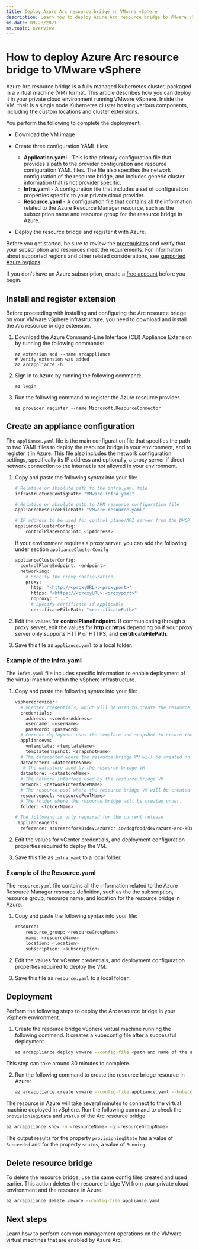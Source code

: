 ```yaml
---
title: Deploy Azure Arc resource bridge on VMware vSphere
description: Learn how to deploy Azure Arc resource bridge to VMware vSphere.
ms.date: 09/28/2021
ms.topic: overview
---
```


# How to deploy Azure Arc resource bridge to VMware vSphere

Azure Arc resource bridge is a fully managed Kubernetes cluster, packaged in a virtual machine (VM) format. This article describes how you can deploy it in your private cloud environment running VMware vSphere. Inside the VM, their is a single node Kubernetes cluster hosting various components, including the custom locations and cluster extensions.

You perform the following to complete the deployment:

- Download the VM image
- Create three configuration YAML files:
    - **Application.yaml** - This is the primary configuration file that provides a path to the provider configuration and resource configuration YAML files. The file also specifies the network configuration of the resource bridge, and includes generic cluster information that is not provider specific.
    - **Infra.yaml** - A configuration file that includes a set of configuration properties specific to your private cloud provider.
    - **Resource.yaml** - A configuration file that contains all the information related to the Azure Resource Manager resource, such as the subscription name and resource group for the resource bridge in Azure.

- Deploy the resource bridge and register it with Azure.

Before you get started, be sure to review the [prerequisites](overview.md#prerequisites) and verify that your subscription and resources meet the requirements. For information about supported regions and other related considerations, see [supported Azure regions](overview.md#supported-regions).

If you don't have an Azure subscription, create a [free account](https://azure.microsoft.com/free/?WT.mc_id=A261C142F) before you begin.

## Install and register extension

Before proceeding with installing and configuring the Arc resource bridge on your VMware vSphere infrastructure, you need to download and install the Arc resource bridge extension.  

1. Download the Azure Command-Line Interface (CLI) Appliance Extension by running the following commands:

   ```azurecli
   az extension add --name arcappliance
   # Verify extension was added
   az arcappliance -h 
   ```

2. Sign in to Azure by running the following command:

   ```azurecli
   az login
   ```

3. Run the following command to register the Azure resource provider. 

   ```azurecli
   az provider register --name Microsoft.ResourceConnector
   ```

## Create an appliance configuration

The `appliance.yaml` file is the main configuration file that specifies the path to two YAML files to deploy the resource bridge in your environment, and to register it in Azure. This file also includes the network configuration settings, specifically its IP address and optionally, a proxy server if direct network connection to the internet is not allowed in your environment.  

1. Copy and paste the following syntax into your file:

    ```bash
    # Relative or absolute path to the infra.yaml file
    infrastructureConfigPath: "VMware-infra.yaml"
    
    # Relative or absolute path to ARM resource configuration file
    applianceResourceFilePath: "VMware-resource.yaml"
    
    # IP address to be used for control plane/API server from the DHCP range available in the environment. This IP address must be reserved for this, and can't be changed. If it is changed, the resource bridge will not be reachable by all the other Arc agents and services.
    applianceClusterConfig:
        controlPlaneEndpoint: <ipAddress>
    ```

    If your environment requires a proxy server, you can add the following under section `applianceClusterConifg`
    
    ```bash
    applianceClusterConfig:
      controlPlaneEndpoint: <endpoint>
      networking:
        # Specify the proxy configuration.
        proxy:
          http: "<http://<proxyURL>:<proxyport>"
          https: "<https://<proxyURL>:<proxyport>"
          noproxy: "..."
          # Specify certificate if applicable
          certificateFilePath: "<certificatePath>"
    ```

2. Edit the values for **controlPlaneEndpoint**. If communicating through a proxy server, edit the values for **http** or **https** depending on if your proxy server only supports HTTP or HTTPS, and **certificateFilePath**. 

3. Save this file as `appliance.yaml` to a local folder.

### Example of the Infra.yaml

The `infra.yaml` file includes specific information to enable deployment of the virtual machine within the vSphere infrastructure.  

1. Copy and paste the following syntax into your file:

    ```bash
    vsphereprovider:
      # vCenter credentials, which will be used to create the resource bridge.
      credentials:
        address: <vcenterAddress>
        username: <userName>
        password: <password>
      # Current deployment uses the template and snapshot to create the resource bridge VM.
      appliancevm:
        vmtemplate: <templateName>
        templatesnapshot: <snapshotName>
      # The datacenter where the resource bridge VM will be created on.
      datacenter: <datacenteName>
       # The datastore used by the resource bridge VM
      datastore: <datastoreName>
      # The network interface used by the resource bridge VM
      network: <networkInterfaceName>
      # The resource pool where the resource bridge VM will be created on.
      resourcepool: <resourcePoolName>
      # The folder where the resource bridge will be created under.
      folder: <folderName>
    
    # The following is only required for the current release
     applianceagents:
      reference: azurearcfork8sdev.azurecr.io/dogfood/dev/azure-arc-k8sagents:0.1.485-dev
    ```

2. Edit the values for vCenter credentials, and deployment configuration properties required to deploy the VM.

3. Save this file as `infra.yaml` to a local folder.
 
### Example of the Resource.yaml

The `resource.yaml` file contains all the information related to the Azure Resource Manager resource definition, such as the the subscription, resource group, resource name, and location for the resource bridge in Azure.

1. Copy and paste the following syntax into your file:

    ```bash
    resource:
        resource_group: <resourceGroupName>
        name: <resourceName>
        location: <location>
        subscription: <subscription>
    ```

2. Edit the values for vCenter credentials, and deployment configuration properties required to deploy the VM.

3. Save this file as `resource.yaml` to a local folder.

## Deployment

Perform the following steps to deploy the Arc resource bridge in your vSphere environment.

1. Create the resource bridge vSphere virtual machine running the following command. It creates a kubeconfig file after a successful deployment.

    ```bash
    az arcappliance deploy vmware --config-file <path and name of the appliance.yaml> --out-file kubeconfig
    ```

  This step can take around 30 minutes to complete. 

2. Run the following command to create the resource bridge resource in Azure:

    ```bash
    az arcappliance create vmware --config-file appliance.yaml --kubeconfig <path to kubeconfig created earlier>
    ```

The resource in Azure will take several minutes to connect to the virtual machine deployed in vSphere. Run the following command to check the `provisioningState` and `status` of the Arc resource bridge.  

```bash
az arcappliance show -n <resourceName> -g <resourceGroupName>
```

The output results for the property `provisioningState` has a value of `Succeeded` and for the property `status`, a value of `Running`.

## Delete resource bridge

To delete the resource bridge, use the same config files created and used earlier. This action deletes the resource bridge VM from your private cloud environment and the resource in Azure.

```bash
az arcappliance delete vmware --config-file appliance.yaml
```

## Next steps

Learn how to perform common management operations on the VMware virtual machines that are enabled by Azure Arc.